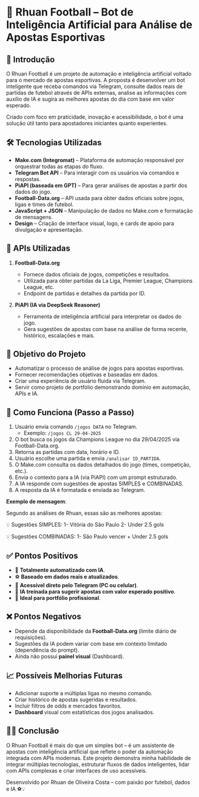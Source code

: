 # 📘 Rhuan Football – Bot de Inteligência Artificial para Análise de Apostas Esportivas

## 🎯 Introdução
O Rhuan Football é um projeto de automação e inteligência artificial voltado para o mercado de apostas esportivas. A proposta é desenvolver um bot inteligente que receba comandos via Telegram, consulte dados reais de partidas de futebol através de APIs externas, analise as informações com auxílio de IA e sugira as melhores apostas do dia com base em valor esperado.

Criado com foco em praticidade, inovação e acessibilidade, o bot é uma solução útil tanto para apostadores iniciantes quanto experientes.

## 🛠️ Tecnologias Utilizadas
- **Make.com (Integromat)** – Plataforma de automação responsável por orquestrar todas as etapas do fluxo.
- **Telegram Bot API** – Para interagir com os usuários via comandos e respostas.
- **PiAPI (baseada em GPT)** – Para gerar análises de apostas a partir dos dados do jogo.
- **Football-Data.org** – API usada para obter dados oficiais sobre jogos, ligas e times de futebol.
- **JavaScript + JSON** – Manipulação de dados no Make.com e formatação de mensagens.
- **Design** – Criação de interface visual, logo, e cards de apoio para divulgação e apresentação.

## 🔗 APIs Utilizadas
1. **Football-Data.org**
   - Fornece dados oficiais de jogos, competições e resultados.
   - Utilizada para obter partidas da La Liga, Premier League, Champions League, etc.
   - Endpoint de partidas e detalhes da partida por ID.

2. **PiAPI (IA via DeepSeek Reasoner)**
   - Ferramenta de inteligência artificial para interpretar os dados do jogo.
   - Gera sugestões de apostas com base na análise de forma recente, histórico, escalações e mais.

## 🧠 Objetivo do Projeto
- Automatizar o processo de análise de jogos para apostas esportivas.
- Fornecer recomendações objetivas e baseadas em dados.
- Criar uma experiência de usuário fluida via Telegram.
- Servir como projeto de portfólio demonstrando domínio em automação, APIs e IA.

## 🧩 Como Funciona (Passo a Passo)
1. Usuário envia comando `/jogos DATA` no Telegram.
   - Exemplo: `/jogos CL 29-04-2025`
2. O bot busca os jogos da Champions League no dia 29/04/2025 via Football-Data.org.
3. Retorna as partidas com data, horário e ID.
4. Usuário escolhe uma partida e envia `/analisar ID_PARTIDA`.
5. O Make.com consulta os dados detalhados do jogo (times, competição, etc.).
6. Envia o contexto para a IA (via PiAPI) com um prompt estruturado.
7. A IA responde com sugestões de apostas SIMPLES e COMBINADAS.
8. A resposta da IA é formatada e enviada ao Telegram.

**Exemplo de mensagem**:

Segundo as análises de Rhuan, essas são as melhores apostas:

💡 Sugestões SIMPLES: 1- Vitória do São Paulo 2- Under 2.5 gols

💡 Sugestões COMBINADAS: 1- São Paulo vencer + Under 2.5 gols



## ✅ Pontos Positivos
- 🤖 **Totalmente automatizado com IA**.
- ⚽ **Baseado em dados reais e atualizados**.
- 📲 **Acessível direto pelo Telegram (PC ou celular)**.
- 🧠 **IA treinada para sugerir apostas com valor esperado positivo**.
- 💼 **Ideal para portfólio profissional**.

## ❌ Pontos Negativos
- Depende da disponibilidade da **Football-Data.org** (limite diário de requisições).
- Sugestões da IA podem variar com base em contexto limitado (dependência do prompt).
- Ainda não possui **painel visual** (Dashboard).

## 📈 Possíveis Melhorias Futuras
- Adicionar suporte a múltiplas ligas no mesmo comando.
- Criar histórico de apostas sugeridas e resultados.
- Incluir filtros de odds e mercados favoritos.
- **Dashboard** visual com estatísticas dos jogos analisados.

## 👨‍💻 Conclusão
O Rhuan Football é mais do que um simples bot – é um assistente de apostas com inteligência artificial que reflete o poder da automação integrada com APIs modernas. Este projeto demonstra minha habilidade de integrar múltiplas tecnologias, estruturar fluxos de dados inteligentes, lidar com APIs complexas e criar interfaces de uso acessíveis.

Desenvolvido por Rhuan de Oliveira Costa – com paixão por futebol, dados e IA ⚽💡
